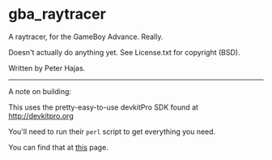 # gba_raytracer

A raytracer, for the GameBoy Advance. Really.

Doesn't actually do anything yet. See License.txt for copyright (BSD).

Written by Peter Hajas.

---

A note on building:

This uses the pretty-easy-to-use devkitPro SDK found at http://devkitpro.org

You'll need to run their `perl` script to get everything you need.

You can find that at [this](http://sourceforge.net/p/devkitpro/perlupdaters/ci/e5ba024cbeaac9469762a65d9a71fbce70c2f9b9/tree/devkitARMupdate.pl) page.